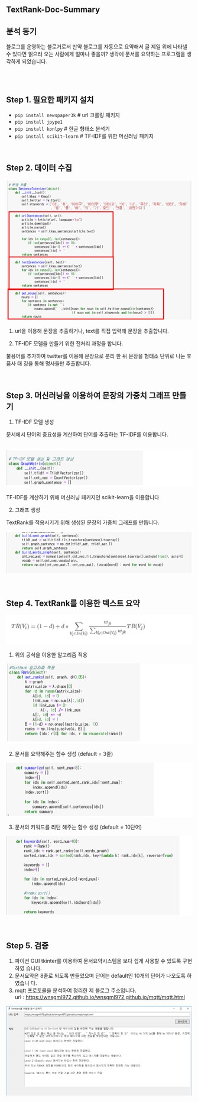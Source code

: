 ## TextRank-Doc-Summary


## 분석 동기

블로그를 운영하는 블로거로서 만약 블로그를 자동으로 요약해서 글 제일 위에 나타낼 수 있다면
읽으러 오는 사람에게 얼마나 좋을까? 생각에 문서를 요약하는 프로그램을 생각하게 되었습니다.

<br/><br/>

## Step 1. 필요한 패키지 설치

* ```pip install newspaper3k``` # url 크롤링 패키지
* ```pip install jpype1```
* ```pip install konlpy``` # 한글 형태소 분석기
* ```pip install scikit-learn``` # TF-IDF를 위한 머신러닝 패키지

<br/>

## Step 2. 데이터 수집

![2](/img/1.png)

1. url을 이용해 문장을 추출하거나, text를 직접 입력해 문장을 추출합니다.

2. TF-IDF 모델을 만들기 위한 전처리 과정을 합니다.

불용어를 추가하여 twitter를 이용해 문장으로 분리 한 뒤 문장을 형태소 단위로 나눈 후 품사 태
깅을 통해 명사들만 추출합니다.

<br/>

## Step 3. 머신러닝을 이용하여 문장의 가중치 그래프 만들기

1. TF-IDF 모델 생성

문서에서 단어의 중요성을 계산하여 단어를 추출하는 TF-IDF를 이용합니다. <br/><br/>

![3](/img/2.png)

TF-IDF를 계산하기 위해 머신러닝 패키지인 scikit-learn을 이용합니다

2. 그래프 생성

TextRank를 적용시키기 위해 생성된 문장의 가중치 그래프를 만듭니다.

![3](/img/3.png)

<br/>

## Step 4. TextRank를 이용한 텍스트 요약

![4](/img/4.png)

1. 위의 공식을 이용한 알고리즘 적용

![4](/img/5.png)

2. 문서를 요약해주는 함수 생성 (default = 3줄)

![4](/img/6.png)

3. 문서의 키워드를 리턴 해주는 함수 생성 (default = 10단어)

![4](/img/7.png)

<br/>

## Step 5. 검증

1. 파이선 GUI tkinter를 이용하여 문서요약시스템을 보다 쉽게 사용할 수 있도록 구현하였
습니다.
2. 문서요약은 8줄로 되도록 만들었으며 단어는 default인 10개의 단어가 나오도록 하였습니
다.
3. mqtt 프로토콜을 분석하여 정리한 제 블로그 주소입니다.<br/>
url : https://wnsgml972.github.io/wnsgml972.github.io/mqtt/mqtt.html

![4](/img/8.png)
